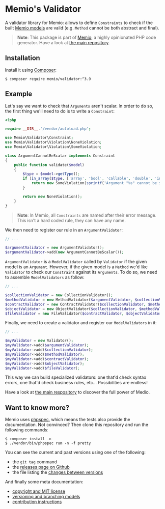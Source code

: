 # Memio's Validator

A validator library for Memio: allows to define `Constraints` to check if the built
[Memio models](http://github.com/memio/model) are valid
(e.g. `Method` cannot be both abstract and final).

> **Note**: This package is part of [Memio](http://memio.github.io/memio), a highly opinionated PHP code generator.
> Have a look at [the main repository](http://github.com/memio/memio).

## Installation

Install it using [Composer](https://getcomposer.org/download):

```console
$ composer require memio/validator:^3.0
```

## Example

Let's say we want to check that `Arguments` aren't scalar. In order to do so,
the first thing we'll need to do is to write a `Constraint`:

```php
<?php

require __DIR__.'/vendor/autoload.php';

use Memio\Validator\Constraint;
use Memio\Validator\Violation\NoneViolation;
use Memio\Validator\Violation\SomeViolation;

class ArgumentCannotBeScalar implements Constraint
{
    public function validate($model)
    {
        $type = $model->getType();
        if (in_array($type, ['array', 'bool', 'callable', 'double', 'int', 'mixed', 'null', 'resource', 'string'], true)) {
            return new SomeViolation(sprintf('Argument "%s" cannot be scalar', $model->getName()));
        }

        return new NoneViolation();
    }
}
```

> **Note**: In Memio, all `Constraints` are named after their error message.
> This isn't a hard coded rule, they can have any name.

We then need to register our rule in an `ArgumentValidator`:

```php
// ...

$argumentValidator = new ArgumentValidator();
$argumentValidator->add(new ArgumentCannotBeScalar());
```

`ArgumentValidator` is a `ModelValidator` called by `Validator` if the given model
is an `Argument`. However, if the given model is a `Method` we'd like `Validator`
to check our `Constraint` against its `Arguments`. To do so, we need to assemble
`ModelValidators` as follow:

```php
// ...

$collectionValidator = new CollectionValidator();
$methodValidator = new MethodValidator($argumentValidator, $collectionValidator);
$contractValidator = new ContractValidator($collectionValidator, $methodValidator);
$objectValidator = new ObjectValidator($collectionValidator, $methodValidator);
$fileValidator = new FileValidator($contractValidator, $objectValidator);
```

Finally, we need to create a validator and register our `ModelValidators` in it:

```php
// ...

$myValidator = new Validator();
$myValidator->add($argumentValidator);
$myValidator->add($collectionValidator);
$myValidator->add($methodValidator);
$myValidator->add($contractValidator);
$myValidator->add($objectValidator);
$myValidator->add($fileValidator);
```

This way we can build specialized validators: one that'd check syntax errors, one that'd
check business rules, etc... Possibilities are endless!

Have a look at [the main respository](http://github.com/memio/memio) to discover the full power of Medio.

## Want to know more?

Memio uses [phpspec](http://phpspec.net/), which means the tests also provide the documentation.
Not convinced? Then clone this repository and run the following commands:

```console
$ composer install -o
$ ./vendor/bin/phpspec run -n -f pretty
```

You can see the current and past versions using one of the following:

* the `git tag` command
* the [releases page on Github](https://github.com/memio/memio/releases)
* the file listing the [changes between versions](CHANGELOG.md)

And finally some meta documentation:

* [copyright and MIT license](LICENSE)
* [versioning and branching models](VERSIONING.md)
* [contribution instructions](CONTRIBUTING.md)
